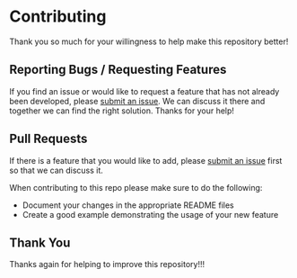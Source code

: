 # Contributing

Thank you so much for your willingness to help make this repository better!

## Reporting Bugs / Requesting Features

If you find an issue or would like to request a feature that has not already been developed, please [submit an issue](../../issues/new).  We can discuss it there and together we can find the right solution.  Thanks for your help!

## Pull Requests

If there is a feature that you would like to add, please [submit an issue](../../issues/new) first so that we can discuss it.

When contributing to this repo please make sure to do the following:

* Document your changes in the appropriate README files
* Create a good example demonstrating the usage of your new feature

## Thank You

Thanks again for helping to improve this repository!!!